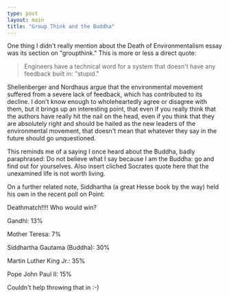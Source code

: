 ```yaml
---
type: post
layout: main
title: "Group Think and the Buddha"
---
```

One thing I didn't really mention about the Death of Environmentalism essay
was its section on "groupthink." This is more or less a direct quote:

> Engineers have a technical word for a system that doesn't have any feedback
built in: "stupid."

Shellenberger and Nordhaus argue that the environmental movement suffered from
a severe lack of feedback, which has contributed to its decline. I don't know
enough to wholeheartedly agree or disagree with them, but it brings up an
interesting point, that even if you really think that the authors have really
hit the nail on the head, even if you think that they are absolutely right and
should be hailed as the new leaders of the environmental movement, that
doesn't mean that whatever they say in the future should go unquestioned.

  
This reminds me of a saying I once heard about the Buddha, badly paraphrased:
Do not believe what I say because I am the Buddha: go and find out for
yourselves. Also insert cliched Socrates quote here that the unexamined life
is not worth living.

  
On a further related note, Siddhartha (a great Hesse book by the way) held his
own in the recent poll on Point:

  
Deathmatch!!!! Who would win?

Gandhi: 13%

Mother Teresa: 7%

Siddhartha Gautama (Buddha): 30%

Martin Luther King Jr.: 35%

Pope John Paul II: 15%

  
Couldn't help throwing that in :-)

